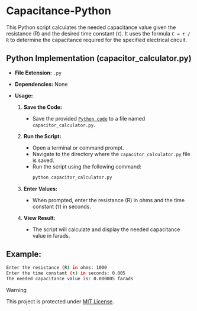 # Capacitance-Python

This Python script calculates the needed capacitance value given the resistance (R) and the desired time constant (τ). It uses the formula `C = τ / R` to determine the capacitance required for the specified electrical circuit.

## Python Implementation (capacitor_calculator.py)

- **File Extension:** `.py`
- **Dependencies:** None

- **Usage:**
  1. **Save the Code:**
     - Save the provided [`Python code`](capacitor_calculator.py) to a file named `capacitor_calculator.py`.

  2. **Run the Script:**
     - Open a terminal or command prompt.
     - Navigate to the directory where the `capacitor_calculator.py` file is saved.
     - Run the script using the following command:
       ```sh
       python capacitor_calculator.py
       ```

  3. **Enter Values:**
     - When prompted, enter the resistance (R) in ohms and the time constant (τ) in seconds.

  4. **View Result:**
     - The script will calculate and display the needed capacitance value in farads.

## Example:

```sh
Enter the resistance (R) in ohms: 1000
Enter the time constant (τ) in seconds: 0.005
The needed capacitance value is: 0.000005 farads
```
>[!WARNING]
>This project is protected under [MIT License](LICENSE).
